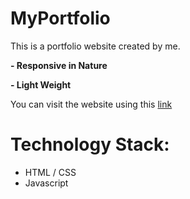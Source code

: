 # MyPortfolio
This is a portfolio website created by me.

**- Responsive in Nature**

**- Light Weight**

You can visit the website using this [link](https://deshmukhprasad.github.io/MyPortfolio/)

# Technology Stack:
- HTML / CSS
- Javascript
